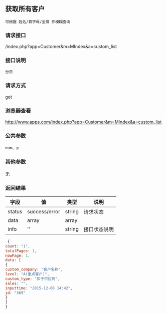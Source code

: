 ## **获取所有客户**
`可根据 姓名/首字母/全拼 作模糊查询`

### **请求接口**
/index.php?app=Customer&m=MIndex&a=custom_list

### **接口说明**
`分页`

### **请求方式**
get

### **浏览器查看**
http://www.apps.com/index.php?app=Customer&m=MIndex&a=custom_list

### **公共参数** 
`num`、`p`

### **其他参数**
无

### **返回结果**
|字段       |值             |类型    |说明           |
| --------- |--------      |--------|--------       |
|status     |success/error |string |请求状态         |
|data       |array         |array  | |
|info       | '' | string | 接口状态说明  |

``` javascript
 {
count: "1",
totalPages: 1,
nowPage: 1,
data: [
{
custom_company: "客户名称",
level: "A(重点客户)",
custom_type: "扣子供应商",
sales: "",
inputtime: "2015-12-08 14:42",
id: "369"
}
]
}